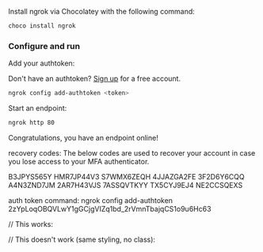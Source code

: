 Install ngrok via Chocolatey with the following command:

```sh
choco install ngrok
```

### Configure and run

Add your authtoken:

Don't have an authtoken? [Sign up](https://ngrok.com/signup?ref=downloads) for a free account.

```sh
ngrok config add-authtoken <token>
```

Start an endpoint:

```sh
ngrok http 80
```

Congratulations, you have an endpoint online!

recovery codes:
The below codes are used to recover your account in case you lose access to your MFA authenticator.

B3JPYS565Y
HMR7JP44V3
S7WMX6ZEQH
4JJAZGA2FE
3F2D6Y6CQQ
A4N3ZND7JM
2AR7H43VJS
7ASSQVTKYY
TX5CYJ9EJ4
NE2CCSQEXS

auth token command:
ngrok config add-authtoken 2zYpLoqOBQVLwY1gGCjgVIZq1bd_2rVmnTbajqCS1o9u6Hc63

// This works:

<div className='animated-bg-container'>



// This doesn't work (same styling, no class):

<div className='relative h-100vh'>
